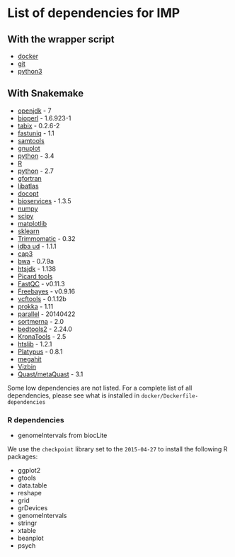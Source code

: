 # List of dependencies for IMP

## With the wrapper script

* [docker](https://docs.docker.com/installation)
* [git](http://www.git-scm.com)
* [python3]( https://www.python.org/downloads)


## With Snakemake

* [openjdk](http://openjdk.java.net/) - 7
* [bioperl](http://www.bioperl.org/wiki/Main_Page) - 1.6.923-1
* [tabix](http://www.htslib.org/doc/tabix.html) - 0.2.6-2
* [fastuniq](http://sourceforge.net/projects/fastuniq/) - 1.1
* [samtools](http://samtools.sourceforge.net/)
* [gnuplot](http://www.gnuplot.info/)
* [python](http://python.org/) - 3.4
* [R](https://www.r-project.org/)
* [python](http://python.org/) - 2.7
* [gfortran](http://gcc.gnu.org/fortran/)
* [libatlas](http://math-atlas.sourceforge.net/)
* [docopt](http://docopt.org/)
* [bioservices](https://pypi.python.org/pypi/bioservices) - 1.3.5
* [numpy](http://www.numpy.org/)
* [scipy](https://www.scipy.org/)
* [matplotlib](http://matplotlib.org/)
* [sklearn](http://scikit-learn.org/stable/index.html)
* [Trimmomatic](http://www.usadellab.org/cms/index.php?page=trimmomatic) - 0.32
* [idba ud](http://wiki.hpc.ufl.edu/doc/IDBA-UD) - 1.1.1
* [cap3](http://seq.cs.iastate.edu/cap3.html)
* [bwa](http://bio-bwa.sourceforge.net/) - 0.7.9a
* [htsjdk](https://github.com/samtools/htsjdk) - 1.138
* [Picard tools](https://github.com/broadinstitute/picard)
* [FastQC](http://www.bioinformatics.babraham.ac.uk/projects/fastqc/) - v0.11.3
* [Freebayes](https://github.com/ekg/freebayes) - v0.9.16
* [vcftools](http://vcftools.sourceforge.net/) - 0.1.12b
* [prokka](https://github.com/tseemann/prokka) - 1.11
* [parallel](https://www.gnu.org/software/parallel/) - 20140422
* [sortmerna](http://bioinfo.lifl.fr/RNA/sortmerna/) - 2.0
* [bedtools2](https://github.com/arq5x/bedtools2) - 2.24.0
* [KronaTools](https://github.com/marbl/Krona/wiki) - 2.5
* [htslib](http://www.htslib.org/) - 1.2.1
* [Platypus](https://github.com/andyrimmer/Platypus) - 0.8.1
* [megahit](https://github.com/voutcn/megahit)
* [Vizbin](https://github.com/claczny/VizBin)
* [Quast/metaQuast](http://bioinf.spbau.ru/en/metaquast) - 3.1

Some low dependencies are not listed.
For a complete list of all dependencies, please see what is installed in `docker/Dockerfile-dependencies`

### R dependencies

* genomeIntervals from biocLite

We use the `checkpoint` library set to the `2015-04-27` to install the following R packages:

* ggplot2
* gtools
* data.table
* reshape
* grid
* grDevices
* genomeIntervals
* stringr
* xtable
* beanplot
* psych
